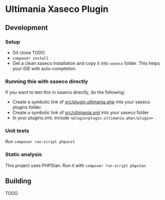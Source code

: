 # Ultimania Xaseco Plugin

## Development

### Setup

- Git clone TODO
- `composer install`
- Get a clean xaseco installation and copy it into `xaseco` folder. This helps your IDE with auto-completion.

### Running this with xaseco directly
If you want to test this in xaseco directly, do the following:
- Create a symbolic link of [src/plugin.ultimania.php](src/plugin.ultimania.php) into your xaseco plugins folder.
- Create a symbolic link of [src/ultimania.xml](src/ultimania.xml) into your xaseco folder
- In your plugins.xml, include `<plugin>plugin.ultimania.php</plugin>`

### Unit tests
Run `composer run-script phpunit`

### Static analysis
This project uses PHPStan. Run it with `composer run-script phpstan`

## Building
TODO
